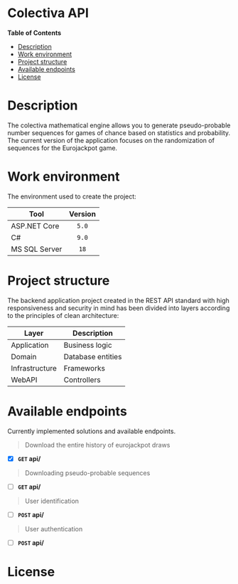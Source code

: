 ﻿# Colectiva API


**Table of Contents**
- [Description](#Description "Description")
- [Work environment](#Work "Work environment")
- [Project structure](#Project "Project structure")
- [Available endpoints](#Available "Available endpoints")
- [License](#License "License")

# Description
The colectiva mathematical engine allows you to generate pseudo-probable number sequences for games of chance based on statistics and probability. The current version of the application focuses on the randomization of sequences for the Eurojackpot game.

# Work environment
The environment used to create the project:
                    
Tool | Version
------------- | :-------------:
ASP.NET Core  | `5.0`
C# | `9.0`
MS SQL Server | `18`

# Project structure
The backend application project created in the REST API standard with high responsiveness and security in mind has been divided into layers according to the principles of clean architecture:

Layer | Description
------------- | -------------
Application  | Business logic
Domain | Database entities
Infrastructure | Frameworks
WebAPI | Controllers

# Available endpoints
Currently implemented solutions and available endpoints.

> Download the entire history of eurojackpot draws

- [x] **`GET` api/** 

> Downloading pseudo-probable sequences

- [ ]  **`GET` api/** 

> User identification

- [ ]  **`POST` api/** 

> User authentication

- [ ]  **`POST` api/**  

# License

